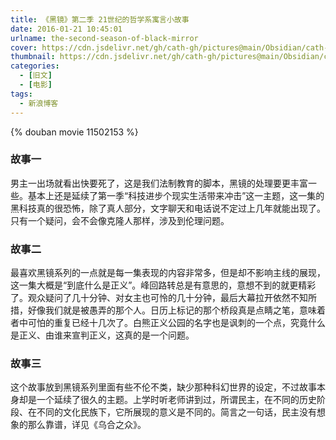 ```yaml
---
title: 《黑镜》第二季 21世纪的哲学系寓言小故事
date: 2016-01-21 10:45:01
urlname: the-second-season-of-black-mirror
cover: https://cdn.jsdelivr.net/gh/cath-gh/pictures@main/Obsidian/cath-gh.github.io/%E9%BB%91%E9%95%9C.webp
thumbnail: https://cdn.jsdelivr.net/gh/cath-gh/pictures@main/Obsidian/cath-gh.github.io/%E9%BB%91%E9%95%9C.webp
categories:
  - [旧文]
  - [电影]
tags:
  - 新浪博客
---
```

{% douban movie 11502153 %}

### 故事一

男主一出场就看出快要死了，这是我们法制教育的脚本，黑镜的处理要更丰富一些。基本上还是延续了第一季“科技进步个现实生活带来冲击”这一主题，这一集的黑科技真的很恐怖，除了真人部分，文字聊天和电话说不定过上几年就能出现了。只有一个疑问，会不会像克隆人那样，涉及到伦理问题。

<!--more-->

### 故事二

最喜欢黑镜系列的一点就是每一集表现的内容非常多，但是却不影响主线的展现，这一集大概是“到底什么是正义”。峰回路转总是有意思的，意想不到的就更精彩了。观众疑问了几十分钟、对女主也可怜的几十分钟，最后大幕拉开依然不知所措，好像我们就是被愚弄的那个人。日历上标记的那个桥段真是点睛之笔，意味着者中可怕的重复已经十几次了。白熊正义公园的名字也是讽刺的一个点，究竟什么是正义、由谁来宣判正义，这真的是一个问题。

### 故事三

这个故事放到黑镜系列里面有些不伦不类，缺少那种科幻世界的设定，不过故事本身却是一个延续了很久的主题。上学时听老师讲到过，所谓民主，在不同的历史阶段、在不同的文化民族下，它所展现的意义是不同的。简言之一句话，民主没有想象的那么靠谱，详见《乌合之众》。